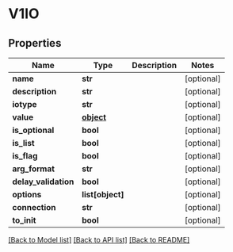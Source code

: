 # V1IO

## Properties
Name | Type | Description | Notes
------------ | ------------- | ------------- | -------------
**name** | **str** |  | [optional] 
**description** | **str** |  | [optional] 
**iotype** | **str** |  | [optional] 
**value** | [**object**](.md) |  | [optional] 
**is_optional** | **bool** |  | [optional] 
**is_list** | **bool** |  | [optional] 
**is_flag** | **bool** |  | [optional] 
**arg_format** | **str** |  | [optional] 
**delay_validation** | **bool** |  | [optional] 
**options** | **list[object]** |  | [optional] 
**connection** | **str** |  | [optional] 
**to_init** | **bool** |  | [optional] 

[[Back to Model list]](../README.md#documentation-for-models) [[Back to API list]](../README.md#documentation-for-api-endpoints) [[Back to README]](../README.md)


